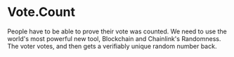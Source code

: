 # Vote.Count
People have to be able to prove their vote was counted.  We need to use the world's most powerful new tool, Blockchain and Chainlink's Randomness. The voter votes, and then gets a verifiably unique random number back.
